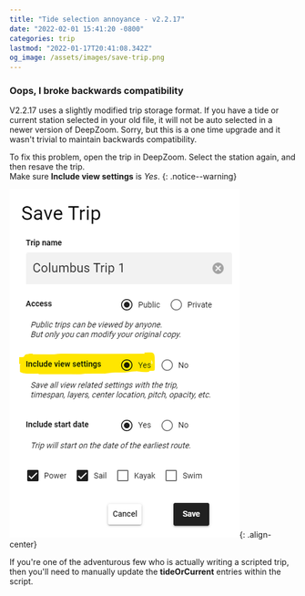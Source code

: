 ```yaml
---
title: "Tide selection annoyance - v2.2.17"
date: "2022-02-01 15:41:20 -0800"
categories: trip
lastmod: "2022-01-17T20:41:08.342Z"
og_image: /assets/images/save-trip.png
---
```


### Oops, I broke backwards compatibility 

V2.2.17 uses a slightly modified trip storage format.  If you have a tide  or current station selected in your old file, it will not be auto selected in a newer version of DeepZoom. Sorry, but this is a one time upgrade and it wasn't trivial to maintain backwards compatibility. 

To fix this problem, open the trip in DeepZoom. Select the station again, and then resave the trip. <br/> Make sure **Include view settings** is *Yes*.
{: .notice--warning}

![save a trip](/assets/images/save-trip.png){: .align-center}

If you're one of the adventurous few who is actually writing a scripted trip, then you'll need to manually update the **tideOrCurrent** entries within the script.